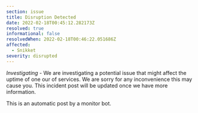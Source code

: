 ```yaml
---
section: issue
title: Disruption Detected
date: 2022-02-18T00:45:12.282173Z
resolved: true
informational: false
resolvedWhen: 2022-02-18T00:46:22.051686Z
affected:
  - Snikket
severity: disrupted
---
```

*Investigating* - We are investigating a potential issue that might affect the uptime of one our of services. We are sorry for any inconvenience this may cause you. This incident post will be updated once we have more information.

This is an automatic post by a monitor bot.
        